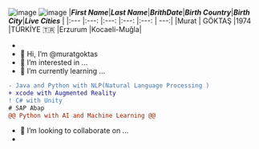 ![image](https://user-images.githubusercontent.com/77151500/120715677-9d388980-c4cd-11eb-9cf1-167e2569abcc.png)
![image](https://user-images.githubusercontent.com/77151500/120507094-2fa63380-c3cf-11eb-9705-04b4cec51279.png)
|***First Name***|***Last Name***|***BrithDate***|***Birth Country***|***Birth City***|***Live Cities***  |
|:---      |:---:    |:---:    |:---:        |:---:     |         ---:|
|Murat     | GÖKTAŞ  |1974     |TÜRKİYE :tr: |Erzurum   |Kocaeli-Muğla|
 
- 
- 👋 Hi, I’m @muratgoktas
- 👀 I’m interested in ...
- 🌱 I’m currently learning ...
```diff
- Java and Python with NLP(Natural Language Processing )
+ xcode with Augmented Reality 
! C# with Unity
# SAP Abap
@@ Python with AI and Machine Learning @@
```
- 💞️ I’m looking to collaborate on ...
- 
<!---
| Left-aligned | Center-aligned | Right-aligned |
| :---         |     :---:      |          ---: |
| git status   | git status     | git status    |
| git diff     | git diff       | git diff      |
- 📫 <h1>Certificate</h1>...


```diff
- text in red
+ text in green
! text in orange
# text in gray
@@ text in purple (and bold)@@
```




![image](https://user-images.githubusercontent.com/77151500/120518553-5f0e6d80-c3da-11eb-8dce-1d1493807092.png)
muratgoktas/muratgoktas is a ✨ special ✨ repository because its `README.md` (this file) appears on your GitHub profile.
You can click the Preview link to take a look at your changes.
--->
